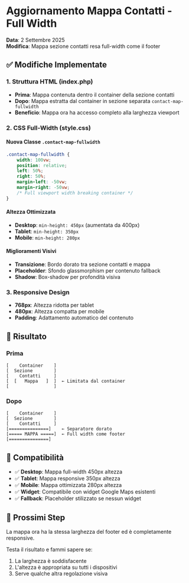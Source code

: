 # Aggiornamento Mappa Contatti - Full Width

**Data**: 2 Settembre 2025  
**Modifica**: Mappa sezione contatti resa full-width come il footer

## ✅ Modifiche Implementate

### 1. Struttura HTML (index.php)
- **Prima**: Mappa contenuta dentro il container della sezione contatti
- **Dopo**: Mappa estratta dal container in sezione separata `contact-map-fullwidth`
- **Beneficio**: Mappa ora ha accesso completo alla larghezza viewport

### 2. CSS Full-Width (style.css)

#### Nuova Classe `.contact-map-fullwidth`
```css
.contact-map-fullwidth {
    width: 100vw;
    position: relative;
    left: 50%;
    right: 50%;
    margin-left: -50vw;
    margin-right: -50vw;
    /* Full viewport width breaking container */
}
```

#### Altezza Ottimizzata
- **Desktop**: `min-height: 450px` (aumentata da 400px)
- **Tablet**: `min-height: 350px`
- **Mobile**: `min-height: 280px`

#### Miglioramenti Visivi
- **Transizione**: Bordo dorato tra sezione contatti e mappa
- **Placeholder**: Sfondo glassmorphism per contenuto fallback
- **Shadow**: Box-shadow per profondità visiva

### 3. Responsive Design
- **768px**: Altezza ridotta per tablet
- **480px**: Altezza compatta per mobile
- **Padding**: Adattamento automatico del contenuto

## 🎯 Risultato

### Prima
```
[    Container    ]
[  Sezione        ]
[    Contatti     ]
[  [   Mappa   ]  ]  ← Limitata dal container
[                 ]
```

### Dopo
```
[    Container    ]
[  Sezione        ]
[    Contatti     ]
[===============]    ← Separatore dorato
[===== MAPPA =====]  ← Full width come footer
[===============]
```

## 📱 Compatibilità

- ✅ **Desktop**: Mappa full-width 450px altezza
- ✅ **Tablet**: Mappa responsive 350px altezza  
- ✅ **Mobile**: Mappa ottimizzata 280px altezza
- ✅ **Widget**: Compatibile con widget Google Maps esistenti
- ✅ **Fallback**: Placeholder stilizzato se nessun widget

## 🚀 Prossimi Step

La mappa ora ha la stessa larghezza del footer ed è completamente responsive. 

Testa il risultato e fammi sapere se:
1. La larghezza è soddisfacente
2. L'altezza è appropriata su tutti i dispositivi
3. Serve qualche altra regolazione visiva

